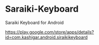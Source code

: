 # Saraiki-Keyboard
Saraiki Keyboard for Android

https://play.google.com/store/apps/details?id=com.kashigar.android.siraikikeyboard
